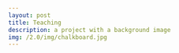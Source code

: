 ```yaml
---
layout: post
title: Teaching
description: a project with a background image
img: /2.0/img/chalkboard.jpg
---
```

